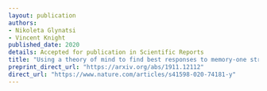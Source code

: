 ```yaml
---
layout: publication
authors:
- Nikoleta Glynatsi
- Vincent Knight
published_date: 2020
details: Accepted for publication in Scientific Reports
title: "Using a theory of mind to find best responses to memory-one strategies"
preprint_direct_url: "https://arxiv.org/abs/1911.12112"
direct_url: "https://www.nature.com/articles/s41598-020-74181-y"
---
```

